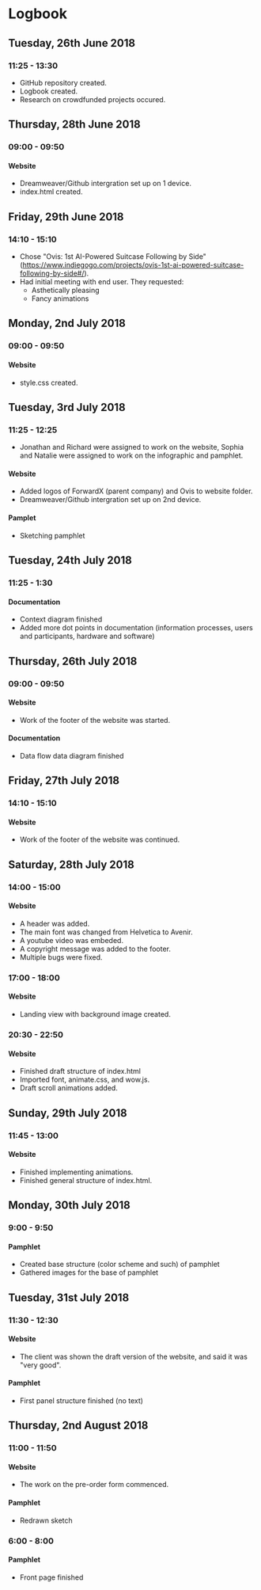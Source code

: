 # Logbook
## Tuesday, 26th June 2018
### 11:25 - 13:30
- GitHub repository created.
- Logbook created.
- Research on crowdfunded projects occured.

## Thursday, 28th June 2018
### 09:00 - 09:50
#### Website
- Dreamweaver/Github intergration set up on 1 device.
- index.html created.

## Friday, 29th June 2018
### 14:10 - 15:10
- Chose "Ovis: 1st AI-Powered Suitcase Following by Side" (https://www.indiegogo.com/projects/ovis-1st-ai-powered-suitcase-following-by-side#/).
- Had initial meeting with end user. They requested:
  - Asthetically pleasing
  - Fancy animations

## Monday, 2nd July 2018
### 09:00 - 09:50
#### Website
- style.css created.

## Tuesday, 3rd July 2018
### 11:25 - 12:25
- Jonathan and Richard were assigned to work on the website, Sophia and Natalie were assigned to work on the infographic and pamphlet.
#### Website
- Added logos of ForwardX (parent company) and Ovis to website folder.
- Dreamweaver/Github intergration set up on 2nd device.
#### Pamplet
- Sketching pamphlet

## Tuesday, 24th July 2018
### 11:25 - 1:30
#### Documentation
- Context diagram finished
- Added more dot points in documentation (information processes, users and participants, hardware and software)

## Thursday, 26th July 2018
### 09:00 - 09:50
#### Website
- Work of the footer of the website was started.
#### Documentation
- Data flow data diagram finished

## Friday, 27th July 2018
### 14:10 - 15:10
#### Website
- Work of the footer of the website was continued.

## Saturday, 28th July 2018
### 14:00 - 15:00
#### Website
- A header was added.
- The main font was changed from Helvetica to Avenir.
- A youtube video was embeded.
- A copyright message was added to the footer.
- Multiple bugs were fixed.

### 17:00 - 18:00
#### Website
- Landing view with background image created.

### 20:30 - 22:50
#### Website
- Finished draft structure of index.html
- Imported font, animate.css, and wow.js.
- Draft scroll animations added.

## Sunday, 29th July 2018
### 11:45 - 13:00
#### Website
- Finished implementing animations.
- Finished general structure of index.html.

## Monday, 30th July 2018
### 9:00 - 9:50
#### Pamphlet
- Created base structure (color scheme and such) of pamphlet
- Gathered images for the base of pamphlet

## Tuesday, 31st July 2018
### 11:30 - 12:30
#### Website
- The client was shown the draft version of the website, and said it was "very good".

#### Pamphlet
- First panel structure finished (no text)

## Thursday, 2nd August 2018
### 11:00 - 11:50
#### Website
- The work on the pre-order form commenced.
#### Pamphlet
- Redrawn sketch

### 6:00 - 8:00
#### Pamphlet
- Front page finished
